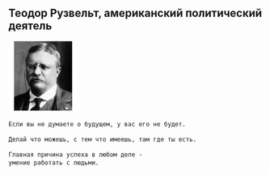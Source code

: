 <!--2016-04-17 10:06:08-->
## Теодор Рузвельт, американский политический деятель
<img src="./roosvelt.jpg">

    Если вы не думаете о будущем, у вас его не будет.

>  

    Делай что можешь, с тем что имеешь, там где ты есть.

>  

    Главная причина успеха в любом деле - 
    умение работать с людьми.